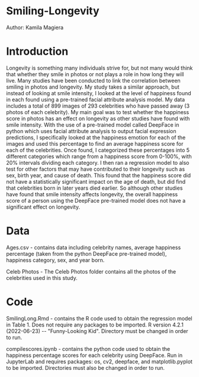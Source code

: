 # Smiling-Longevity
Author: Kamila Magiera

# Introduction
Longevity is something many individuals strive for, but not many would think that whether they smile in photos or not plays a role in how long they will live. Many studies have been conducted to link the correlation between smiling in photos and longevity. My study takes a similar approach, but instead of looking at smile intensity, I looked at the level of happiness found in each found using a pre-trained facial attribute analysis model. My data includes a total of 899 images of 293 celebrities who have passed away (3 photos of each celebrity). My main goal was to test whether the happiness score in photos has an effect on longevity as other studies have found with smile intensity. With the use of a pre-trained model called DeepFace in python which uses facial attribute analysis to output facial expression predictions, I specifically looked at the happiness emotion for each of the images and used this percentage to find an average happiness score for each of the celebrities. Once found, I categorized these percentages into 5 different categories which range from a happiness score from 0-100%, with 20% intervals dividing each category.  I then ran a regression model to also test for other factors that may have contributed to their longevity such as sex, birth year, and cause of death. This found that the happiness score did not have a statistically significant impact on the age of death, but did find that celebrities born in later years died earlier. So although other studies have found that smile intensity affects longevity, the overall happiness score of a person using the DeepFace pre-trained model does not have a significant effect on longevity.

# Data
Ages.csv - contains data including celebrity names, average happiness percentage (taken from the python DeepFace pre-trained model), happiness category, sex, and year born.

Celeb Photos - The Celeb Photos folder contains all the photos of the celebrities used in this study.

# Code
SmilingLong.Rmd - contains the R code used to obtain the regression model in Table 1. Does not require any packages to be imported. R version 4.2.1 (2022-06-23) -- "Funny-Looking Kid". Directory must be changed in order to run.

compilescores.ipynb - contains the python code used to obtain the happiness percentage scores for each celebrity using DeepFace. Run in JupyterLab and requires packages: os, cv2, deepface, and matplotlib.pyplot to be imported. Directories must also be changed in order to run.
